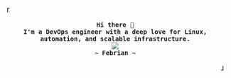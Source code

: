 <div align="justify">

<!-- Profile -->
<p align="left"><strong><samp>「</samp></strong></p>
  <p align="center">
    <samp>
      <b>
        Hi there 👋
      <br>
        I'm a DevOps engineer with a deep love for Linux, automation, and scalable infrastructure.
      </b>
      <br>
        <image src="https://readme-typing-svg.herokuapp.com?font=Iosevka&size=16&color=58A6FF&center=true&width=410&height=45&lines=I+automate+DevOps+workflows+with+style.;I+containerize+code+with+beautiful+Dockerfiles.;I+manage+servers+with+artistic+precision.">
      <br>
      <b>
        ~ Febrian ~
      </b>
    </samp>
  </p>
<p align="right"><strong><samp>」</samp></strong></p>
